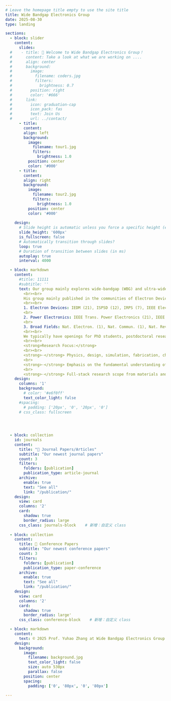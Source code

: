 ```yaml
---
# Leave the homepage title empty to use the site title
title: Wide Bandgap Electronics Group
date: 2025-08-30
type: landing

sections: 
  - block: slider
    content:
      slides:
  #    - title: 👋 Welcome to Wide Bandgap Electronics Group！
  #      content: Take a look at what we are working on ....
  #      align: center
  #      background:
  #        image:
  #          filename: coders.jpg
  #          filters:
  #            brightness: 0.7
  #        position: right
  #        color: '#666'
  #      link:
  #        icon: graduation-cap
  #        icon_pack: fas
  #        text: Join Us
  #        url: ../contact/
      - title: 
        content: 
        align: left
        background:
          image:
            filename: tour1.jpg
            filters:
              brightness: 1.0
          position: center
          color: '#000'
      - title:
        content:
        align: right
        background:
          image:
            filename: tour2.jpg
            filters:
              brightness: 1.0
          position: center
          color: '#000'
        
    design:
      # Slide height is automatic unless you force a specific height (e.g. '400px')
      slide_height: '600px'
      is_fullscreen: false
      # Automatically transition through slides?
      loop: true
      # Duration of transition between slides (in ms)
      autoplay: true
      interval: 4000

  - block: markdown
    content:
      #title: 11111
      #subtitle: ''
      text: Our group mainly explores wide-bandgap (WBG) and ultra-wide bandgap (UWBG) materials, devices, and circuits for next-generation electronics applications. Our current research focuses on a few major areas:(1) WBG semiconductors for power and RF electronics; (2) Power device reliability and robustness, packaging, circuit-level integration, and system-level applications; (3) Machine learning assisted material-device-circuit co-design; (4) WBG and UWBG materials and devices for electronic, photonic, biological and quantum applications; (5) Devices, circuits and systems for extreme environment applications.
        <br><br>
        His group mainly published in the communities of Electron Devices and Power Electronics. Here is a sketch of the group’s major corresponding-authored papers till Aug. 2025.
        <br><br>
        1. Electron Devices: IEDM (21), ISPSD (12), IRPS (7), IEEE Electron Device Lett. (21), Appl. Phys. Lett. (14), IEEE Trans. Electron Devices (16)
        <br>
        2. Power Electronics: IEEE Trans. Power Electronics (21), IEEE J. Emerg. Sel. Top. Power Electron. (3), APEC (16), ECCE (7)
        <br>
        3. Broad Fields: Nat. Electron. (1), Nat. Commun. (1), Nat. Rev. Electr. Eng. (1), Adv. Mater. (1)
        <br><br>
        We typically have openings for PhD students, postdoctoral researchers, and visiting scholars with backgrounds in cleanroom fabrication, semiconductor devices, and power electronics circuits. Most PhD students admitted to our group have prior publications in the relevant fields. If you are interested, please contact Professor Yuhao Zhang. Although the peak PhD application season is from September to December, we accept applications year-round. We provide full financial support to all PhD students and also assist with applications to the Hong Kong PhD Fellowship Scheme and the HKU Presidential PhD Scholar Programme.
        <br><br>
        <strong>Research Focus:</strong>  
        <br><br>
        <strong>·</strong> Physics, design, simulation, fabrication, characterization, reliability, robustness, packaging, and circuit applications of WBG and UWBG devices.
        <br>
        <strong>·</strong> Emphasis on the fundamental understanding of UWB/UWBG devices, their new applications in power, RF, sensing, and computing applications, as well as the relevant material-device co-design with machine learning.
        <br>
        <strong>·</strong> Full-stack research scope from materials and devices to circuits and algorithms, and the seamless collaborations with the industry.  
    design:
      columns: '1'
      background:
        # color: '#e6f0ff'  
        text_color_light: false
      #spacing:
        # padding: ['20px', '0', '20px', '0']
      # css_class: fullscreen

  

  
  - block: collection
    id: journals
    content:
      title: "📑 Journal Papers/Articles"
      subtitle: "Our newest journal papers"
      count: 3
      filters:
        folders: [publication]
        publication_type: article-journal
      archive:
        enable: true
        text: "See all"
        link: "/publication/"
    design:
      view: card
      columns: '2'
      card:
        shadow: true
        border_radius: large
      css_class: journals-block    # 新增：自定义 class
    
  - block: collection
    content:
      title: 📰 Conference Papers  
      subtitle: "Our newest conference papers"
      count: 3
      filters:
        folders: [publication]
        publication_type: paper-conference
      archive:
        enable: true
        text: "See all"
        link: "/publication/"
    design:
      view: card
      columns: '2'
      card:
        shadow: true
        border_radius: large'
      css_class: conference-block    # 新增：自定义 class

  - block: markdown
    content:
      text: © 2025 Prof. Yuhao Zhang at Wide Bandgap Electronics Group|Department of EEE|HKU|Built with [CC BY NC ND 4.0](https://creativecommons.org/licenses/by-nc-nd/4.0/)
    design:
      background:
        image:
          filename: background.jpg
          text_color_light: false
          size: auto 530px
          parallax: false
        position: center
        spacing:
          padding: ['0', '80px', '0', '80px']

---
```

